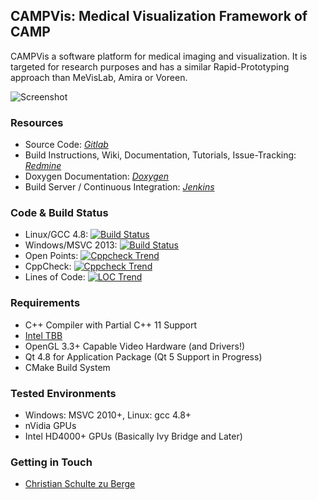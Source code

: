 ## CAMPVis: Medical Visualization Framework of CAMP

CAMPVis a software platform for medical imaging and visualization. It is targeted for research purposes and has a similar Rapid-Prototyping approach than MeVisLab, Amira or Voreen.

![Screenshot](https://campcloud.informatik.tu-muenchen.de/redmine/attachments/download/152/volumeexplorerdemo.jpg)

### Resources

* Source Code: *[Gitlab](https://campgit.in.tum.de/berge/campvis)*
* Build Instructions, Wiki, Documentation, Tutorials, Issue-Tracking: *[Redmine](https://campcloud.informatik.tu-muenchen.de/redmine/projects/tumvis)*
* Doxygen Documentation: *[Doxygen](http://campci.informatik.tu-muenchen.de:8090/userContent/campvis/doc/index.html)*
* Build Server / Continuous Integration: *[Jenkins](http://campci.informatik.tu-muenchen.de:8090/job/CAMPVis/)*

### Code & Build Status

* Linux/GCC 4.8: [![Build Status](http://campci.informatik.tu-muenchen.de:8090/buildStatus/icon?job=campvis-jobs/campvis-gcc)](http://campci.informatik.tu-muenchen.de:8090/job/campvis-jobs/job/campvis-gcc/)
* Windows/MSVC 2013: [![Build Status](http://campci.informatik.tu-muenchen.de:8090/buildStatus/icon?job=campvis-jobs/campvis-msvc12)](http://campci.informatik.tu-muenchen.de:8090/job/campvis-jobs/job/campvis-msvc12/)
* Open Points: [![Cppcheck Trend](http://campci.informatik.tu-muenchen.de:8090/job/campvis-jobs/job/campvis-metrics/tasks/trendGraph/png)](http://campci.informatik.tu-muenchen.de:8090/job/campvis-jobs/job/campvis-metrics/tasks/)
* CppCheck: [![Cppcheck Trend](http://campci.informatik.tu-muenchen.de:8090/job/campvis-jobs/job/campvis-metrics/cppcheckResult/graph)](http://campci.informatik.tu-muenchen.de:8090/job/campvis-jobs/job/campvis-metrics/cppcheckResult/)
* Lines of Code: [![LOC Trend](http://campci.informatik.tu-muenchen.de:8090/job/campvis-jobs/job/campvis-metrics/sloccountResult/trend)](http://campci.informatik.tu-muenchen.de:8090/job/campvis-jobs/job/campvis-metrics/sloccountResult/)

### Requirements

* C++ Compiler with Partial C++ 11 Support
* [Intel TBB](https://www.threadingbuildingblocks.org/)
* OpenGL 3.3+ Capable Video Hardware (and Drivers!)
* Qt 4.8 for Application Package (Qt 5 Support in Progress)
* CMake Build System

### Tested Environments

* Windows: MSVC 2010+, Linux: gcc 4.8+
* nVidia GPUs
* Intel HD4000+ GPUs (Basically Ivy Bridge and Later)

### Getting in Touch

* [Christian Schulte zu Berge](http://campar.in.tum.de/Main/ChristianSchulteZuBerge)
